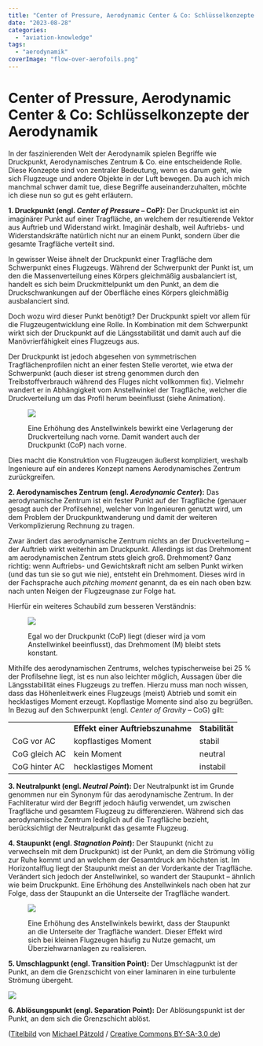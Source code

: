 ```yaml
---
title: "Center of Pressure, Aerodynamic Center & Co: Schlüsselkonzepte der Aerodynamik"
date: "2023-08-28"
categories: 
  - "aviation-knowledge"
tags: 
  - "aerodynamik"
coverImage: "flow-over-aerofoils.png"
---
```


# Center of Pressure, Aerodynamic Center & Co: Schlüsselkonzepte der Aerodynamik

In der faszinierenden Welt der Aerodynamik spielen Begriffe wie Druckpunkt, Aerodynamisches Zentrum & Co. eine entscheidende Rolle. Diese Konzepte sind von zentraler Bedeutung, wenn es darum geht, wie sich Flugzeuge und andere Objekte in der Luft bewegen. Da auch ich mich manchmal schwer damit tue, diese Begriffe auseinanderzuhalten, möchte ich diese nun so gut es geht erläutern.

<!--more-->

**1\. Druckpunkt (engl. _Center of Pressure_ – CoP):** Der Druckpunkt ist ein imaginärer Punkt auf einer Tragfläche, an welchem der resultierende Vektor aus Auftrieb und Widerstand wirkt. Imaginär deshalb, weil Auftriebs- und Widerstandskräfte natürlich nicht nur an einem Punkt, sondern über die gesamte Tragfläche verteilt sind.

In gewisser Weise ähnelt der Druckpunkt einer Tragfläche dem Schwerpunkt eines Flugzeugs. Während der Schwerpunkt der Punkt ist, um den die Massenverteilung eines Körpers gleichmäßig ausbalanciert ist, handelt es sich beim Druckmittelpunkt um den Punkt, an dem die Druckschwankungen auf der Oberfläche eines Körpers gleichmäßig ausbalanciert sind.

Doch wozu wird dieser Punkt benötigt? Der Druckpunkt spielt vor allem für die Flugzeugentwicklung eine Rolle. In Kombination mit dem Schwerpunkt wirkt sich der Druckpunkt auf die Längsstabilität und damit auch auf die Manövrierfähigkeit eines Flugzeugs aus.

Der Druckpunkt ist jedoch abgesehen von symmetrischen Tragflächenprofilen nicht an einer festen Stelle verortet, wie etwa der Schwerpunkt (auch dieser ist streng genommen durch den Treibstoffverbrauch während des Fluges nicht vollkommen fix). Vielmehr wandert er in Abhängigkeit vom Anstellwinkel der Tragfläche, welcher die Druckverteilung um das Profil herum beeinflusst (siehe Animation).

<figure>

![](/img/blog/center-of-pressure.gif)

<figcaption>

Eine Erhöhung des Anstellwinkels bewirkt eine Verlagerung der Druckverteilung nach vorne. Damit wandert auch der Druckpunkt (CoP) nach vorne.

</figcaption>

</figure>

Dies macht die Konstruktion von Flugzeugen äußerst kompliziert, weshalb Ingenieure auf ein anderes Konzept namens Aerodynamisches Zentrum zurückgreifen.

**2\. Aerodynamisches Zentrum **(engl. _Aerodynamic Center_)**:** Das aerodynamische Zentrum ist ein fester Punkt auf der Tragfläche (genauer gesagt auch der Profilsehne), welcher von Ingenieuren genutzt wird, um dem Problem der Druckpunktwanderung und damit der weiteren Verkomplizierung Rechnung zu tragen.

Zwar ändert das aerodynamische Zentrum nichts an der Druckverteilung – der Auftrieb wirkt weiterhin am Druckpunkt. Allerdings ist das Drehmoment am aerodynamischen Zentrum stets gleich groß. Drehmoment? Ganz richtig: wenn Auftriebs- und Gewichtskraft nicht am selben Punkt wirken (und das tun sie so gut wie nie), entsteht ein Drehmoment. Dieses wird in der Fachsprache auch _pitching moment_ genannt, da es ein nach oben bzw. nach unten Neigen der Flugzeugnase zur Folge hat.

Hierfür ein weiteres Schaubild zum besseren Verständnis:

<figure>

![](/img/blog/aerodynamic-center.jpg)

<figcaption>

Egal wo der Druckpunkt (CoP) liegt (dieser wird ja vom Anstellwinkel beeinflusst), das Drehmoment (M) bleibt stets konstant.

</figcaption>

</figure>

Mithilfe des aerodynamischen Zentrums, welches typischerweise bei 25 % der Profilsehne liegt, ist es nun also leichter möglich, Aussagen über die Längsstabilität eines Flugzeugs zu treffen. Hierzu muss man noch wissen, dass das Höhenleitwerk eines Flugzeugs (meist) Abtrieb und somit ein hecklastiges Moment erzeugt. Kopflastige Momente sind also zu begrüßen. In Bezug auf den Schwerpunkt (engl. _Center of Gravity_ – CoG) gilt:

<table><tbody><tr><td></td><td><strong>Effekt einer Auftriebszunahme</strong></td><td><strong>Stabilität</strong></td></tr><tr><td>CoG vor AC</td><td>kopflastiges Moment</td><td>stabil</td></tr><tr><td>CoG gleich AC</td><td>kein Moment</td><td>neutral</td></tr><tr><td>CoG hinter AC</td><td>hecklastiges Moment</td><td>instabil</td></tr></tbody></table>

**3\. Neutralpunkt (engl. _Neutral Point_):** Der Neutralpunkt ist im Grunde genommen nur ein Synonym für das aerodynamische Zentrum. In der Fachliteratur wird der Begriff jedoch häufig verwendet, um zwischen Tragfläche und gesamtem Flugzeug zu differenzieren. Während sich das aerodynamische Zentrum lediglich auf die Tragfläche bezieht, berücksichtigt der Neutralpunkt das gesamte Flugzeug.

**4\. Staupunkt (engl. _Stagnation Point_):** Der Staupunkt (nicht zu verwechseln mit dem Druckpunkt) ist der Punkt, an dem die Strömung völlig zur Ruhe kommt und an welchem der Gesamtdruck am höchsten ist. Im Horizontalflug liegt der Staupunkt meist an der Vorderkante der Tragfläche. Verändert sich jedoch der Anstellwinkel, so wandert der Staupunkt – ähnlich wie beim Druckpunkt. Eine Erhöhung des Anstellwinkels nach oben hat zur Folge, dass der Staupunkt an die Unterseite der Tragfläche wandert.

<figure>

![](/img/blog/stagnation-point.gif)

<figcaption>

Eine Erhöhung des Anstellwinkels bewirkt, dass der Staupunkt an die Unterseite der Tragfläche wandert. Dieser Effekt wird sich bei kleinen Flugzeugen häufig zu Nutze gemacht, um Überziehwarnanlagen zu realisieren.

</figcaption>

</figure>

**5\. Umschlagpunkt (engl. Transition Point):** Der Umschlagpunkt ist der Punkt, an dem die Grenzschicht von einer laminaren in eine turbulente Strömung übergeht.

![](/img/blog/stagnation-transition-separation.jpg)

**6\. Ablösungspunkt (engl. Separation Point):** Der Ablösungspunkt ist der Punkt, an dem sich die Grenzschicht ablöst.

([Titelbild](https://commons.wikimedia.org/wiki/File:FlowOverAerofoils_W3C.svg) von [Michael Pätzold](http://www.michael-paetzold.de/) / [Creative Commons BY-SA-3.0 de](https://creativecommons.org/licenses/by-sa/3.0/de/legalcode))
